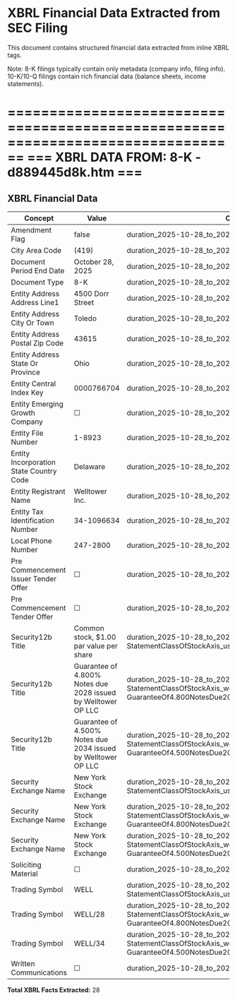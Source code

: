 # XBRL Financial Data Extracted from SEC Filing

This document contains structured financial data extracted from inline XBRL tags.

Note: 8-K filings typically contain only metadata (company info, filing info).
      10-K/10-Q filings contain rich financial data (balance sheets, income statements).


================================================================================
=== XBRL DATA FROM: 8-K - d889445d8k.htm ===
================================================================================

## XBRL Financial Data

| Concept | Value | Context | Format |
|---------|-------|---------|--------|
| Amendment Flag | false | duration_2025-10-28_to_2025-10-28 |  |
| City Area Code | (419) | duration_2025-10-28_to_2025-10-28 |  |
| Document Period End Date | October 28, 2025 | duration_2025-10-28_to_2025-10-28 | ixt:datemonthdayyearen |
| Document Type | 8-K | duration_2025-10-28_to_2025-10-28 |  |
| Entity Address Address Line1 | 4500 Dorr Street | duration_2025-10-28_to_2025-10-28 |  |
| Entity Address City Or Town | Toledo | duration_2025-10-28_to_2025-10-28 |  |
| Entity Address Postal Zip Code | 43615 | duration_2025-10-28_to_2025-10-28 |  |
| Entity Address State Or Province | Ohio | duration_2025-10-28_to_2025-10-28 | ixt-sec:stateprovnameen |
| Entity Central Index Key | 0000766704 | duration_2025-10-28_to_2025-10-28 |  |
| Entity Emerging Growth Company | ☐ | duration_2025-10-28_to_2025-10-28 | ixt-sec:boolballotbox |
| Entity File Number | 1-8923 | duration_2025-10-28_to_2025-10-28 |  |
| Entity Incorporation State Country Code | Delaware | duration_2025-10-28_to_2025-10-28 | ixt-sec:stateprovnameen |
| Entity Registrant Name | Welltower Inc. | duration_2025-10-28_to_2025-10-28 |  |
| Entity Tax Identification Number | 34-1096634 | duration_2025-10-28_to_2025-10-28 |  |
| Local Phone Number | 247-2800 | duration_2025-10-28_to_2025-10-28 |  |
| Pre Commencement Issuer Tender Offer | ☐ | duration_2025-10-28_to_2025-10-28 | ixt-sec:boolballotbox |
| Pre Commencement Tender Offer | ☐ | duration_2025-10-28_to_2025-10-28 | ixt-sec:boolballotbox |
| Security12b Title | Common stock, $1.00 par value per share | duration_2025-10-28_to_2025-10-28_us-gaap-StatementClassOfStockAxis_us-gaap-CommonStockMember |  |
| Security12b Title | Guarantee of 4.800% Notes due 2028 issued by Welltower OP LLC | duration_2025-10-28_to_2025-10-28_us-gaap-StatementClassOfStockAxis_well-GuaranteeOf4.800NotesDue2028IssuedByWelltowerOpLlcMember |  |
| Security12b Title | Guarantee of 4.500% Notes due 2034 issued by Welltower OP LLC | duration_2025-10-28_to_2025-10-28_us-gaap-StatementClassOfStockAxis_well-GuaranteeOf4.500NotesDue2034IssuedByWelltowerOpLlcMember |  |
| Security Exchange Name | New York Stock Exchange | duration_2025-10-28_to_2025-10-28_us-gaap-StatementClassOfStockAxis_us-gaap-CommonStockMember | ixt-sec:exchnameen |
| Security Exchange Name | New York Stock Exchange | duration_2025-10-28_to_2025-10-28_us-gaap-StatementClassOfStockAxis_well-GuaranteeOf4.800NotesDue2028IssuedByWelltowerOpLlcMember | ixt-sec:exchnameen |
| Security Exchange Name | New York Stock Exchange | duration_2025-10-28_to_2025-10-28_us-gaap-StatementClassOfStockAxis_well-GuaranteeOf4.500NotesDue2034IssuedByWelltowerOpLlcMember | ixt-sec:exchnameen |
| Soliciting Material | ☐ | duration_2025-10-28_to_2025-10-28 | ixt-sec:boolballotbox |
| Trading Symbol | WELL | duration_2025-10-28_to_2025-10-28_us-gaap-StatementClassOfStockAxis_us-gaap-CommonStockMember |  |
| Trading Symbol | WELL/28 | duration_2025-10-28_to_2025-10-28_us-gaap-StatementClassOfStockAxis_well-GuaranteeOf4.800NotesDue2028IssuedByWelltowerOpLlcMember |  |
| Trading Symbol | WELL/34 | duration_2025-10-28_to_2025-10-28_us-gaap-StatementClassOfStockAxis_well-GuaranteeOf4.500NotesDue2034IssuedByWelltowerOpLlcMember |  |
| Written Communications | ☐ | duration_2025-10-28_to_2025-10-28 | ixt-sec:boolballotbox |

**Total XBRL Facts Extracted:** 28


